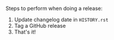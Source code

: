 Steps to perform when doing a release:

1. Update changelog date in `HISTORY.rst`
2. Tag a GitHub release
3. That's it!
